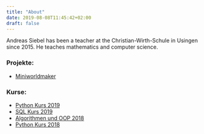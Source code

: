 ```yaml
---
title: "About"
date: 2019-08-08T11:45:42+02:00
draft: false
---
```


Andreas Siebel has been a teacher at the Christian-Wirth-Schule in Usingen since 2015. He teaches mathematics and computer science.

### Projekte:

  * [Miniworldmaker](https://miniworldmaker.de)

### Kurse:

  * [Python Kurs 2019][1]
  * [SQL Kurs 2019][2]
  * [Algorithmen und OOP 2018][3]
  * [Python Kurs 2018][4]

 [1]: https://stepik.org/course/50976
 [2]: https://stepik.org/course/51161
 [3]: https://stepik.org/course/24740
 [4]: https://stepik.org/course/6229
